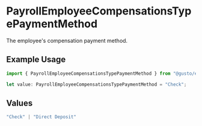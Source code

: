 # PayrollEmployeeCompensationsTypePaymentMethod

The employee's compensation payment method.

## Example Usage

```typescript
import { PayrollEmployeeCompensationsTypePaymentMethod } from "@gusto/embedded-api/models/components";

let value: PayrollEmployeeCompensationsTypePaymentMethod = "Check";
```

## Values

```typescript
"Check" | "Direct Deposit"
```